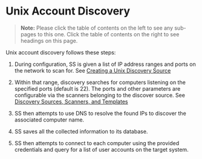 [title]: # (Unix Account Discovery)
[tags]: # (unix, discovery)
[priority]: # (1000)

# Unix Account Discovery

> **Note:** Please click the table of contents on the left to see any sub-pages to this one. Click the table of contents on the right to see headings on this page.

Unix account discovery follows these steps:

1. During configuration, SS is given a list of IP address ranges and ports on the network to scan for.  See [Creating a Unix Discovery Source](./creating-unix-discovery-source/index.md)

1. Within that range, discovery searches for computers listening on the specified ports (default is 22). The ports and other parameters are configurable via the scanners belonging to the discover source. See [Discovery Sources, Scanners, and Templates](../../general-information/discovery-sources-scanners-templates/index.md)

1. SS then attempts to use DNS to resolve the found IPs to discover the associated computer name. 

1. SS saves all the collected information to its database. 

1. SS then attempts to connect to each computer using the provided credentials and query for a list of user accounts on the target system.